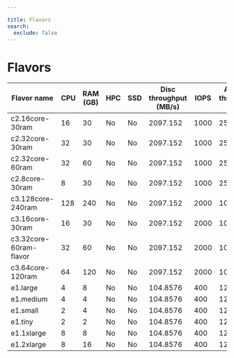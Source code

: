 ```yaml
---

title: Flavors
search:
  exclude: false
---
```


<style>
  .md-sidebar--secondary:not([hidden]) {
    visibility: hidden;
    display: none;
  }
  .md-content {
    min-width: inherit;
  }
  .md-typeset table:not([class]) th {
    min-width: inherit;
  }
</style>

# Flavors

| Flavor name                               | CPU  | RAM (GB) | HPC  | SSD  | Disc throughput (MB/s) | IOPS       | Average throughput (MB/s)  | GPU |
|-------------------------------------------|------|----------|------|------|------------------------|------------|----------------------------|-----|
| c2.16core-30ram | 16 | 30 | No | No | 2097.152 | 1000 | 2560.0 | No |
| c2.32core-30ram | 32 | 30 | No | No | 2097.152 | 1000 | 2560.0 | No |
| c2.32core-60ram | 32 | 60 | No | No | 2097.152 | 1000 | 2560.0 | No |
| c2.8core-30ram | 8 | 30 | No | No | 2097.152 | 1000 | 2560.0 | No |
| c3.128core-240ram | 128 | 240 | No | No | 2097.152 | 2000 | 10240.0 | No |
| c3.16core-30ram | 16 | 30 | No | No | 2097.152 | 2000 | 10240.0 | No |
| c3.32core-60ram-flavor | 32 | 60 | No | No | 2097.152 | 2000 | 10240.0 | No |
| c3.64core-120ram | 64 | 120 | No | No | 2097.152 | 2000 | 10240.0 | No |
| e1.large | 4 | 8 | No | No | 104.8576 | 400 | 128.0 | No |
| e1.medium | 4 | 4 | No | No | 104.8576 | 400 | 128.0 | No |
| e1.small | 2 | 4 | No | No | 104.8576 | 400 | 128.0 | No |
| e1.tiny | 2 | 2 | No | No | 104.8576 | 400 | 128.0 | No |
| e1.1xlarge | 8 | 8 | No | No | 104.8576 | 400 | 128.0 | No |
| e1.2xlarge | 8 | 16 | No | No | 104.8576 | 400 | 128.0 | No |
